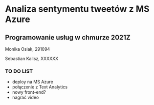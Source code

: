 # Analiza sentymentu tweetów z MS Azure

## Programowanie usług w chmurze 2021Z

Monika Osiak, 291094

Sebastian Kalisz, XXXXXX

### TO DO LIST
* deploy na MS Azure
* połączenie z Text Analytics
* nowy front-end?
* nagrać video